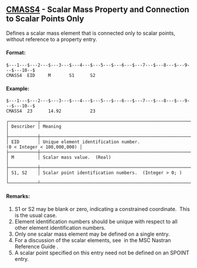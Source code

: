 ## [CMASS4](https://help.hexagonmi.com/bundle/MSC_Nastran_2022.4/page/Nastran_Combined_Book/qrg/bulkc1/TOC.CMASS4.xhtml) - Scalar Mass Property and Connection to Scalar Points Only

Defines a scalar mass element that is connected only to scalar points, without reference to a property entry.

#### Format:

```nastran
$---1---$---2---$---3---$---4---$---5---$---6---$---7---$---8---$---9---$---10--$
CMASS4  EID     M       S1      S2                                              
```

#### Example:

```nastran
$---1---$---2---$---3---$---4---$---5---$---6---$---7---$---8---$---9---$---10--$
CMASS4  23      14.92           23                                              
```

```text
┌───────────┬───────────────────────────────────────────────────────────────────┐
│ Describer │ Meaning                                                           │
├───────────┼───────────────────────────────────────────────────────────────────┤
│ EID       │ Unique element identification number. (0 < Integer < 100,000,000) │
├───────────┼───────────────────────────────────────────────────────────────────┤
│ M         │ Scalar mass value.  (Real)                                        │
├───────────┼───────────────────────────────────────────────────────────────────┤
│ S1, S2    │ Scalar point identification numbers.  (Integer > 0; )             │
└───────────┴───────────────────────────────────────────────────────────────────┘
```

#### Remarks:

1. S1 or S2 may be blank or zero, indicating a constrained coordinate.  This is the usual case.
2. Element identification numbers should be unique with respect to all other element identification numbers.
3. Only one scalar mass element may be defined on a single entry.
4. For a discussion of the scalar elements, see   in the  MSC Nastran Reference Guide .
5. A scalar point specified on this entry need not be defined on an SPOINT entry.
